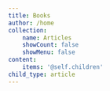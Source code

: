 ```yaml
---
title: Books
author: /home
collection:
    name: Articles
    showCount: false
    showMenu: false
content:
    items: '@self.children'
child_type: article
---
```


